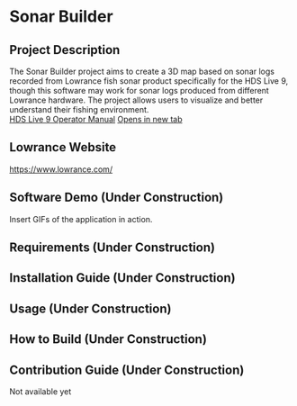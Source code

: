 # Sonar Builder

## Project Description
The Sonar Builder project aims to create a 3D map based on sonar logs recorded from Lowrance fish sonar product specifically for the HDS Live 9, though this software may work for sonar logs produced from different Lowrance hardware. The project allows users to visualize and better understand their fishing environment. 
<br>
[HDS Live 9 Operator Manual](https://cxjdfr.files.cmp.optimizely.com/download/assets/en-us-HDS-Live_OM_EN_988-12063-004_w.pdf/d617a686044e11f0b984c6a57cfd9b0e)
<a href="placeholder.com" target="_blank">Opens in new tab</a>

## Lowrance Website
https://www.lowrance.com/

## Software Demo (Under Construction)
Insert GIFs of the application in action.

## Requirements (Under Construction)

## Installation Guide (Under Construction)

## Usage (Under Construction)

## How to Build (Under Construction)

## Contribution Guide (Under Construction)
Not available yet
